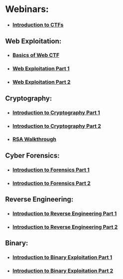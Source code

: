 # Webinars:

- ### [Introduction to CTFs](https://www.youtube.com/watch?v=-PvKBido90I)

## Web Exploitation:
- ### [Basics of Web CTF](https://www.youtube.com/watch?v=clcfThE2UIg)
- ### [Web Exploitation Part 1](https://www.youtube.com/watch?v=uHiLpyfEhpw)
- ### [Web Exploitation Part 2](https://www.youtube.com/watch?v=LlOnd4wbTI4)

## Cryptography:
- ### [Introduction to Cryptography Part 1](https://www.youtube.com/watch?v=RtY8RFA95Qk)
- ### [Introduction to Cryptography Part 2](https://www.youtube.com/watch?v=RMWo6HtND9M)
- ### [RSA Walkthrough](https://www.youtube.com/watch?v=PCWTIIt22yk)

## Cyber Forensics:
- ### [Introduction to Forensics Part 1](https://www.youtube.com/watch?v=OwN76dCekAM)
- ### [Introduction to Forensics Part 2](https://www.youtube.com/watch?v=sc1uiHCJDJo)

## Reverse Engineering:
- ### [Introduction to Reverse Engineering Part 1](https://www.youtube.com/watch?v=ZWJ6X6alAaQ)
- ### [Introduction to Reverse Engineering Part 2](https://www.youtube.com/watch?v=fHqTXYdrqlk)

## Binary:
- ### [Introduction to Binary Exploitation Part 1](https://www.youtube.com/watch?v=yMkyHCR7fqw)
- ### [Introduction to Binary Exploitation Part 2](https://www.youtube.com/watch?v=QoRgu0uiyA0)
